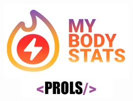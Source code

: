
<p align="center">
  <img align="center" width="80%" src="https://github.com/PaoloProdossimoLopes/MyBodyStats/blob/main/images/AllLogoMyBodyStatsBanner.png"/>
  <img align="center" src="https://github.com/PaoloProdossimoLopes/MyBodyStats/blob/main/images/PROLS.png"/>
</p>
